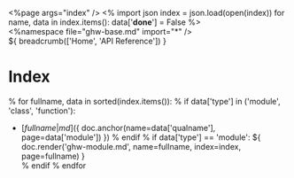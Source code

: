<%page args="index" />
<%
import json
index = json.load(open(index))
for name, data in index.items():
    data['__done__'] = False
%>\
<%namespace file="ghw-base.md" import="*" />\
${ breadcrumb(['Home', 'API Reference']) }

# Index

% for fullname, data in sorted(index.items()):
% if data['type'] in ('module', 'class', 'function'):
* [${ fullname | md }](${ doc.anchor(name=data['qualname'], page=data['module']) })
% endif
% if data['type'] == 'module':
${ doc.render('ghw-module.md', name=fullname, index=index, page=fullname) }\
% endif
% endfor
